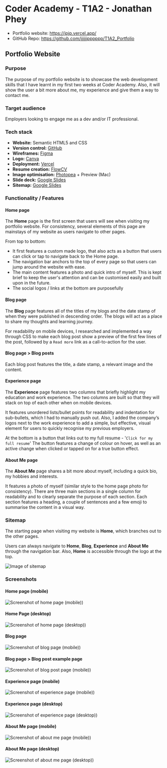 # Coder Academy - T1A2 - Jonathan Phey

- Portfolio website: https://jpjp.vercel.app/
- GitHub Repo: https://github.com/jjjjjjpppppp/T1A2_Portfolio

## Portfolio Website

### Purpose
The purpose of my portfolio website is to showcase the web development skills that I have learnt in my first two weeks at Coder Academy. Also, it will show the user a bit more about me, my experience and give them a way to contact me.

### Target audience

Employers looking to engage me as a dev and/or IT professional. 

### Tech stack 

- **Website:** Semantic HTML5 and CSS
- **Version control:** [GitHub](https://github.com/jjjjjjpppppp/T1A2_Portfolio)
- **Wireframes:** [Figma](https://www.figma.com/)
- **Logo:** [Canva](https://www.canva.com/)
- **Deployment:** [Vercel](https://vercel.com/)
- **Resume creation:** [FlowCV](https://flowcv.com/)
- **Image optimisation:** [Photopea](https://www.photopea.com/) + Preview (Mac)
- **Slide deck:** [Google Slides](https://workspace.google.com/intl/en/products/slides/)
- **Sitemap:** [Google Slides](https://workspace.google.com/intl/en/products/slides/)

### Functionality / Features
#### Home page
The **Home** page is the first screen that users will see when visiting my portfolio website. For consistency, several elements of this page are mainstays of my website as users navigate to other pages.

From top to bottom: 
- It first features a custom made logo, that also acts as a button that users can click or tap to navigate back to the Home page.
- The navigation bar anchors to the top of every page so that users can jump around the website with ease.
- The main content features a photo and quick intro of myself. This is kept brief to keep the user's attention and can be customised easily and built upon in the future.
- The social logos / links at the bottom are purposefully 

#### Blog page

The **Blog** page features all of the titles of my blogs and the date stamp of when they were published in descending order. The blogs will act as a place to share my thoughts and learning journey.

For readability on mobile devices, I researched and implemented a way through CSS to make each blog post show a preview of the first few lines of the post, followed by a `Read more` link as a call-to-action for the user.

#### Blog page > Blog posts

Each blog post features the title, a date stamp, a relevant image and the content.

#### Experience page

The **Experience** page features two columns that briefly highlight my education and work experience. The two columns are built so that they will stack on top of each other when on mobile devices. 

It features unordered lists/bullet points for readability and indentation for sub-bullets, which I had to manually push out. Also, I added the company’s logos next to the work experience to add a simple, but effective, visual element for users to quickly recognise my previous employers.

At the bottom is a button that links out to my full resume - '`Click for my full resume`' The button features a change of colour on hover, as well as an active change when clicked or tapped on for a true button effect.

#### About Me page

The **About Me** page shares a bit more about myself, including a quick bio, my hobbies and interests.

It features a photo of myself (similar style to the home page photo for consistency). There are three main sections in a single column for readability and to clearly separate the purpose of each section. Each section features a heading, a couple of sentences and a few emoji to summarise the content in a visual way.

### Sitemap

The starting page when visiting my website is **Home**, which branches out to the other pages. 

Users can always navigate to **Home**, **Blog**, **Experience** and **About Me** through the navigation bar. Also, **Home** is accessible through the logo at the top.

![Image of sitemap](./docs/sitemap.png 'Sitemap')

### Screenshots

#### Home page (mobile)
![Screenshot of home page (mobile))](./docs/Screenshot_Mobile_Home.png 'Home (mobile)')

#### Home Page (desktop)
![Screenshot of home page (desktop))](./docs/Screenshot_Desktop_Home.png 'Home (desktop)')

#### Blog page
![Screenshot of blog page (mobile))](./docs/Screenshot_Mobile_Blog.png 'Blog (mobile)')

#### Blog page > Blog post example page
![Screenshot of blog post page (mobile))](./docs/Screenshot_Mobile_Blog_Post.png 'Blog Post (mobile)')

#### Experience page (mobile)
![Screenshot of experience page (mobile))](./docs/Screenshot_Mobile_Experience.png 'Experience (mobile)')

#### Experience page (desktop)
![Screenshot of experience page (desktop))](./docs/Screenshot_Desktop_Experience.png 'Experience (desktop)')

#### About Me page (mobile)
![Screenshot of about me page (mobile))](./docs/Screenshot_Mobile_About.png 'About Me (mobile)')

#### About Me page (desktop)
![Screenshot of about me page (desktop))](./docs/Screenshot_Desktop_About.png 'About Me (desktop)')